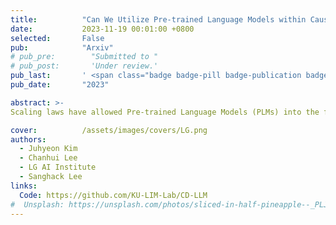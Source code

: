 ```yaml
---
title:          "Can We Utilize Pre-trained Language Models within Causal Discovery Algorithms?"
date:           2023-11-19 00:01:00 +0800
selected:       False
pub:            "Arxiv"
# pub_pre:        "Submitted to "
# pub_post:       'Under review.'
pub_last:       ' <span class="badge badge-pill badge-publication badge-success">Spotlight</span>'
pub_date:       "2023"

abstract: >-
Scaling laws have allowed Pre-trained Language Models (PLMs) into the field of causal reasoning. Causal reasoning of PLM relies solely on text-based descriptions, in contrast to causal discovery which aims to determine the causal relationships between variables utilizing data. Recently, there has been current research regarding a method that mimics causal discovery by aggregating the outcomes of repetitive causal reasoning, achieved through specifically designed prompts. It highlights the usefulness of PLMs in discovering cause and effect, which is often limited by a lack of data, especially when dealing with multiple variables. Conversely, the characteristics of PLMs which are that PLMs do not analyze data and they are highly dependent on prompt design leads to a crucial limitation for directly using PLMs in causal discovery. Accordingly, PLM-based causal reasoning deeply depends on the prompt design and carries out the risk of overconfidence and false predictions in determining causal relationships. In this paper, we empirically demonstrate the aforementioned limitations of PLM-based causal reasoning through experiments on physics inspired synthetic data. Then, we propose a new framework that integrates prior knowledge obtained from PLM with a causal discovery algorithm. This is accomplished by initializing an adjacency matrix for causal discovery and incorporating regularization using prior knowledge. Our proposed framework not only demonstrates improved performance through the integration of PLM and causal discovery but also suggests how to leverage PLM-extracted prior knowledge with existing causal discovery algorithms.

cover:          /assets/images/covers/LG.png
authors:
  - Juhyeon Kim
  - Chanhui Lee
  - LG AI Institute
  - Sanghack Lee
links:
  Code: https://github.com/KU-LIM-Lab/CD-LLM
#  Unsplash: https://unsplash.com/photos/sliced-in-half-pineapple--_PLJZmHZzk
---
```

